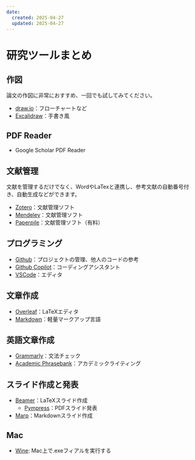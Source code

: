 ```yaml
---
date:
  created: 2025-04-27
  updated: 2025-04-27
---
```


# 研究ツールまとめ

<!-- more -->

## 作図
論文の作図に非常におすすめ、一回でも試してみてください。
- [draw.io](https://www.drawio.com)：フローチャートなど
- [Excalidraw](https://excalidraw.com/)：手書き風

## PDF Reader

- Google Scholar PDF Reader

## 文献管理
文献を管理するだけでなく、WordやLaTexと連携し、参考文献の自動番号付き、自動生成などができます。
- [Zotero](https://www.zotero.org/)：文献管理ソフト
- [Mendeley](https://www.mendeley.com/)：文献管理ソフト
- [Paperpile](https://paperpile.com/)：文献管理ソフト（有料）

## プログラミング
- [Github](https://github.co.jp)：プロジェクトの管理、他人のコードの参考
- [Github Copilot](https://docs.github.com/ja/copilot)：コーディングアシスタント
- [VSCode](https://code.visualstudio.com/)：エディタ

## 文章作成
- [Overleaf](https://www.overleaf.com/)：LaTeXエディタ
- [Markdown](https://ja.wikipedia.org/wiki/Markdown)：軽量マークアップ言語

## 英語文章作成
- [Grammarly](https://www.grammarly.com/)：文法チェック
- [Academic Phrasebank](https://www.phrasebank.manchester.ac.uk/)：アカデミックライティング

## スライド作成と発表
- [Beamer](https://www.overleaf.com/learn/latex/Beamer)：LaTeXスライド作成
  - [Pympress](https://github.com/Cimbali/pympress)：PDFスライド発表
- [Marp](https://marp.app/)：Markdownスライド作成

## Mac
- [Wine](https://www.winehq.org/): Mac上で.exeフィアルを実行する

